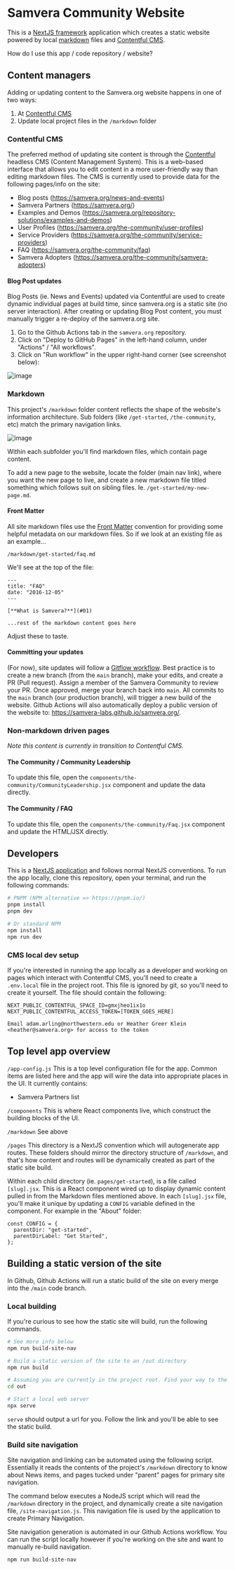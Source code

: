 # Samvera Community Website

This is a [NextJS framework](https://nextjs.org/) application which creates a static website powered by local [markdown](https://www.markdownguide.org/getting-started/) files and [Contentful CMS](https://www.contentful.com/).

How do I use this app / code repository / website?

## Content managers

Adding or updating content to the Samvera.org website happens in one of two ways:

1. At [Contentful CMS](https://www.contentful.com/)
2. Update local project files in the `/markdown` folder

### Contentful CMS

The preferred method of updating site content is through the [Contentful](https://www.contentful.com/) headless CMS (Content Management System). This is a web-based interface that allows you to edit content in a more user-friendly way than editing markdown files. The CMS is currently used to provide data for the following pages/info on the site:

- Blog posts (https://samvera.org/news-and-events)
- Samvera Partners (https://samvera.org/)
- Examples and Demos (https://samvera.org/repository-solutions/examples-and-demos)
- User Profiles (https://samvera.org/the-community/user-profiles)
- Service Providers (https://samvera.org/the-community/service-providers)
- FAQ (https://samvera.org/the-community/faq)
- Samvera Adopters (https://samvera.org/the-community/samvera-adopters)

#### Blog Post updates

Blog Posts (ie. News and Events) updated via Contentful are used to create dynamic individual pages at build time, since samvera.org is a static site (no server interaction). After creating or updating Blog Post content, you must manually trigger a re-deploy of the samvera.org site.

1. Go to the Github Actions tab in the `samvera.org` repository.
2. Click on "Deploy to GitHub Pages" in the left-hand column, under "Actions" / "All workflows".
3. Click on "Run workflow" in the upper right-hand corner (see screenshot below):

![image](https://github.com/samvera/samvera.org/assets/3020266/056d1558-216c-4bdd-aa43-adda71a9e6ac)

### Markdown

This project's `/markdown` folder content reflects the shape of the website's information architecture. Sub folders (like `/get-started`, `/the-community`, etc) match the primary navigation links.

![image](https://user-images.githubusercontent.com/3020266/186482460-51e7e89f-2ca5-4824-ba0a-22d41144a6ae.png)

Within each subfolder you'll find markdown files, which contain page content.

To add a new page to the website, locate the folder (main nav link), where you want the new page to live, and create a new markdown file titled something which follows suit on sibling files. Ie. `/get-started/my-new-page.md`.

#### Front Matter

All site markdown files use the [Front Matter](https://www.npmjs.com/package/gray-matter) convention for providing some helpful metadata on our markdown files. So if we look at an existing file as an example...

`/markdown/get-started/faq.md`

We'll see at the top of the file:

```
---
title: "FAQ"
date: "2016-12-05"
---

[**What is Samvera?**](#01)

...rest of the markdown content goes here
```

Adjust these to taste.

#### Committing your updates

(For now), site updates will follow a [Gitflow workflow](https://www.atlassian.com/git/tutorials/comparing-workflows/gitflow-workflow). Best practice is to create a new branch (from the `main` branch), make your edits, and create a PR (Pull request). Assign a member of the Samvera Community to review your PR. Once approved, merge your branch back into `main`. All commits to the `main` branch (our production branch), will trigger a new build of the website. Github Actions will also automatically deploy a public version of the website to: https://samvera-labs.github.io/samvera.org/.

### Non-markdown driven pages

_Note this content is currently in transition to Contentful CMS._

#### The Community / Community Leadership

To update this file, open the `components/the-community/CommunityLeadership.jsx` component and update the data directly.

#### The Community / FAQ

To update this file, open the `components/the-community/Faq.jsx` component and update the HTML/JSX directly.

## Developers

This is a [NextJS application](https://nextjs.org/) and follows normal NextJS conventions. To run the app locally, clone this repository, open your terminal, and run the following commands:

```bash
# PNPM (NPM alternative => https://pnpm.io/)
pnpm install
pnpm dev

# Or standard NPM
npm install
npm run dev
```

### CMS local dev setup

If you're interested in running the app locally as a developer and working on pages which interact with Contentful CMS, you'll need to create a `.env.local` file in the project root. This file is ignored by git, so you'll need to create it yourself. The file should contain the following:

```
NEXT_PUBLIC_CONTENTFUL_SPACE_ID=gmxjheo1ix1o
NEXT_PUBLIC_CONTENTFUL_ACCESS_TOKEN=[TOKEN_GOES_HERE]

Email adam.arling@northwestern.edu or Heather Greer Klein <heather@samvera.org> for access to the token
```

## Top level app overview

`/app-config.js`
This is a top level configuration file for the app. Common items are listed here and the app will wire the data into appropriate places in the UI. It currently contains:

- Samvera Partners list

`/components`
This is where React components live, which construct the building blocks of the UI.

`/markdown`
See above

`/pages`
This directory is a NextJS convention which will autogenerate app routes. These folders should mirror the directory structure of `/markdown`, and that's how content and routes will be dynamically created as part of the static site build.

Within each child directory (ie. `pages/get-started`), is a file called `[slug].jsx`. This is a React component wired up to display dynamic content pulled in from the Markdown files mentioned above. In each `[slug].jsx` file, you'll make it unique by updating a `CONFIG` variable defined in the component. For example in the "About" folder:

```
const CONFIG = {
  parentDir: "get-started",
  parentDirLabel: "Get Started",
};
```

## Building a static version of the site

In Github, Github Actions will run a static build of the site on every merge into the `/main` code branch.

### Local building

If you're curious to see how the static site will build, run the following commands.

```bash
# See more info below
npm run build-site-nav

# Build a static version of the site to an /out directory
npm run build

# Assuming you are currently in the project root. Find your way to the /out directory
cd out

# Start a local web server
npx serve
```

`serve` should output a url for you. Follow the link and you'll be able to see the static build.

### Build site navigation

Site navigation and linking can be automated using the following script. Essentially it reads the contents of the project's `/markdown` directory to know about News items, and pages tucked under "parent" pages for primary site navigation.

The command below executes a NodeJS script which will read the `/markdown` directory in the project, and dynamically create a site navigation file, `/site-navigation.js`. This navigation file is used by the application to create Primary Navigation.

Site navigation generation is automated in our Github Actions workflow. You can run the script locally however if you're working on the site and want to manually re-build navigation.

```
npm run build-site-nav
```
